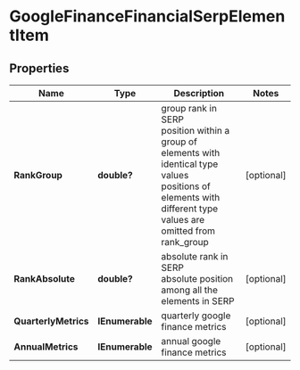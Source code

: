 # GoogleFinanceFinancialSerpElementItem


## Properties

| Name | Type | Description | Notes |
|------------ | ------------- | ------------- | -------------|
**RankGroup** | **double?** | group rank in SERP<br>position within a group of elements with identical type values<br>positions of elements with different type values are omitted from rank_group |[optional]|
**RankAbsolute** | **double?** | absolute rank in SERP<br>absolute position among all the elements in SERP |[optional]|
**QuarterlyMetrics** | **IEnumerable<MetricsInfo>** | quarterly google finance metrics |[optional]|
**AnnualMetrics** | **IEnumerable<MetricsInfo>** | annual google finance metrics |[optional]|